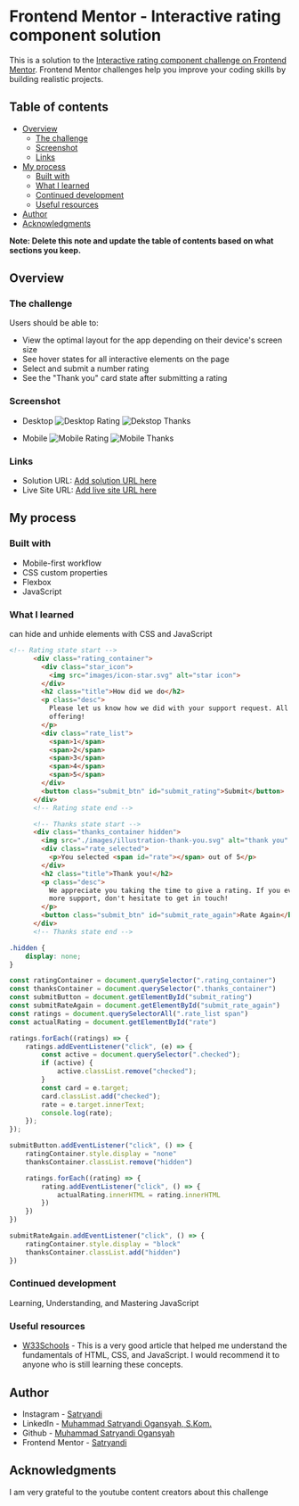 # Frontend Mentor - Interactive rating component solution

This is a solution to the [Interactive rating component challenge on Frontend Mentor](https://www.frontendmentor.io/challenges/interactive-rating-component-koxpeBUmI). Frontend Mentor challenges help you improve your coding skills by building realistic projects. 

## Table of contents

- [Overview](#overview)
  - [The challenge](#the-challenge)
  - [Screenshot](#screenshot)
  - [Links](#links)
- [My process](#my-process)
  - [Built with](#built-with)
  - [What I learned](#what-i-learned)
  - [Continued development](#continued-development)
  - [Useful resources](#useful-resources)
- [Author](#author)
- [Acknowledgments](#acknowledgments)

**Note: Delete this note and update the table of contents based on what sections you keep.**

## Overview

### The challenge

Users should be able to:

- View the optimal layout for the app depending on their device's screen size
- See hover states for all interactive elements on the page
- Select and submit a number rating
- See the "Thank you" card state after submitting a rating

### Screenshot

- Desktop
![Desktop Rating](design/Results/Screenshot_Desktop_Rating.png)
![Dekstop Thanks](design/Results/Screenshot_Desktop_Thanks.png)

- Mobile
![Mobile Rating](design/Results/Screenshot_Mobile_Rating.png)
![Mobile Thanks](design/Results/Screenshot_Mobile_Thanks.png)

### Links

- Solution URL: [Add solution URL here](https://your-solution-url.com)
- Live Site URL: [Add live site URL here](https://your-live-site-url.com)

## My process

### Built with

- Mobile-first workflow
- CSS custom properties
- Flexbox
- JavaScript

### What I learned

can hide and unhide elements with CSS and JavaScript

```html
<!-- Rating state start -->
      <div class="rating_container">
        <div class="star_icon">
          <img src="images/icon-star.svg" alt="star icon">
        </div>
        <h2 class="title">How did we do</h2>
        <p class="desc">
          Please let us know how we did with your support request. All feedback is appreciated to help us improve our
          offering!
        </p>
        <div class="rate_list">
          <span>1</span>
          <span>2</span>
          <span>3</span>
          <span>4</span>
          <span>5</span>
        </div>
        <button class="submit_btn" id="submit_rating">Submit</button>
      </div>
      <!-- Rating state end -->

      <!-- Thanks state start -->
      <div class="thanks_container hidden">
        <img src="./images/illustration-thank-you.svg" alt="thank you" />
        <div class="rate_selected">
          <p>You selected <span id="rate"></span> out of 5</p>
        </div>
        <h2 class="title">Thank you!</h2>
        <p class="desc">
          We appreciate you taking the time to give a rating. If you ever need
          more support, don't hesitate to get in touch!
        </p>
        <button class="submit_btn" id="submit_rate_again">Rate Again</button>
      </div>
      <!-- Thanks state end -->
```

```css
.hidden {
    display: none;
}
```

```js
const ratingContainer = document.querySelector(".rating_container")
const thanksContainer = document.querySelector(".thanks_container")
const submitButton = document.getElementById("submit_rating")
const submitRateAgain = document.getElementById("submit_rate_again")
const ratings = document.querySelectorAll(".rate_list span")
const actualRating = document.getElementById("rate")

ratings.forEach((ratings) => {
    ratings.addEventListener("click", (e) => {
        const active = document.querySelector(".checked");
        if (active) {
            active.classList.remove("checked");
        }
        const card = e.target;
        card.classList.add("checked");
        rate = e.target.innerText;
        console.log(rate);
    });
});

submitButton.addEventListener("click", () => {
    ratingContainer.style.display = "none"
    thanksContainer.classList.remove("hidden")

    ratings.forEach((rating) => {
        rating.addEventListener("click", () => {
            actualRating.innerHTML = rating.innerHTML
        })
    })
})

submitRateAgain.addEventListener("click", () => {
    ratingContainer.style.display = "block"
    thanksContainer.classList.add("hidden")
})
```

### Continued development

Learning, Understanding, and Mastering JavaScript

### Useful resources

- [W33Schools](https://www.w3schools.com/) - This is a very good article that helped me understand the fundamentals of HTML, CSS, and JavaScript. I would recommend it to anyone who is still learning these concepts.

## Author

- Instagram - [Satryandi](https://www.instagram.com/satryandi/)
- LinkedIn - [Muhammad Satryandi Ogansyah, S.Kom.](https://www.linkedin.com/in/muhammad-satryandi-ogansyah-261043264/)
- Github - [Muhammad Satryandi Ogansyah](https://github.com/satryandi)
- Frontend Mentor - [Satryandi](https://www.frontendmentor.io/profile/satryandi)

## Acknowledgments

I am very grateful to the youtube content creators about this challenge 